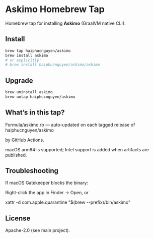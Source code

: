 # Askimo Homebrew Tap

Homebrew tap for installing **Askimo** (GraalVM native CLI).

## Install

```bash
brew tap haiphucnguyen/askimo
brew install askimo
# or explicitly:
# brew install haiphucnguyen/askimo/askimo
```
## Upgrade
```bash
brew uninstall askimo
brew untap haiphucnguyen/askimo
```

## What’s in this tap?

Formula/askimo.rb — auto-updated on each tagged release of
haiphucnguyen/askimo

by GitHub Actions.

macOS arm64 is supported; Intel support is added when artifacts are published.

## Troubleshooting

If macOS Gatekeeper blocks the binary:

Right-click the app in Finder → Open, or

xattr -d com.apple.quarantine "$(brew --prefix)/bin/askimo"

## License

Apache-2.0 (see main project).
